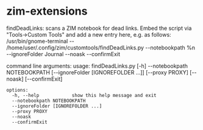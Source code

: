 # zim-extensions

findDeadLinks: scans a ZIM notebook for dead links.
Embed the script via "Tools->Custom Tools" and add a new entry here, e.g. as follows:
    /usr/bin/gnome-terminal -- /home/user/.config/zim/customtools/findDeadLinks.py --notebookpath %n --ignoreFolder Journal --noask --confirmExit


command line arguments:
    usage: findDeadLinks.py [-h] --notebookpath NOTEBOOKPATH [--ignoreFolder [IGNOREFOLDER ...]] [--proxy PROXY] [--noask]
                            [--confirmExit]

    options:
      -h, --help            show this help message and exit
      --notebookpath NOTEBOOKPATH
      --ignoreFolder [IGNOREFOLDER ...]
      --proxy PROXY
      --noask
      --confirmExit
